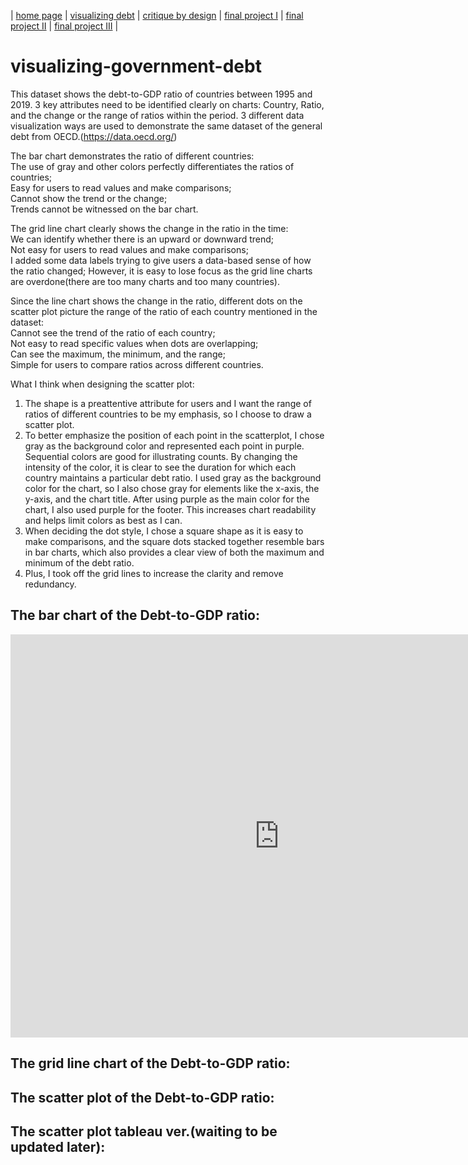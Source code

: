 | [home page](https://cmustudent.github.io/tswd-portfolio-templates/) | [visualizing debt](visualizing-government-debt) | [critique by design](critique-by-design) | [final project I](final-project-part-one) | [final project II](final-project-part-two) | [final project III](final-project-part-three) |

# visualizing-government-debt
This dataset shows the debt-to-GDP ratio of countries between 1995 and 2019. 3 key attributes need to be identified clearly on charts: Country, Ratio, and the change or the range of ratios within the period. 3 different data visualization ways are used to demonstrate the same dataset of the general debt from OECD.(https://data.oecd.org/)

The bar chart demonstrates the ratio of different countries:  
    The use of gray and other colors perfectly differentiates the ratios of countries;  
    Easy for users to read values and make comparisons;  
    Cannot show the trend or the change;  
    Trends cannot be witnessed on the bar chart.

The grid line chart clearly shows the change in the ratio in the time:  
    We can identify whether there is an upward or downward trend;  
    Not easy for users to read values and make comparisons;  
    I added some data labels trying to give users a data-based sense of how the ratio changed;
    However, it is easy to lose focus as the grid line charts are overdone(there are too many charts and too many countries).
  
Since the line chart shows the change in the ratio, different dots on the scatter plot picture the range of the ratio of each country mentioned in the dataset:    
    Cannot see the trend of the ratio of each country;  
    Not easy to read specific values when dots are overlapping;  
    Can see the maximum, the minimum, and the range;  
    Simple for users to compare ratios across different countries.

What I think when designing the scatter plot:  
1. The shape is a preattentive attribute for users and I want the range of ratios of different countries to be my emphasis, so I choose to draw a scatter plot.
2. To better emphasize the position of each point in the scatterplot, I chose gray as the background color and represented each point in purple. Sequential colors are good for illustrating counts. By changing the intensity of the color, it is clear to see the duration for which each country maintains a particular debt ratio. I used gray as the background color for the chart, so I also chose gray for elements like the x-axis, the y-axis, and the chart title. After using purple as the main color for the chart, I also used purple for the footer. This increases chart readability and helps limit colors as best as I can.
3. When deciding the dot style, I chose a square shape as it is easy to make comparisons, and the square dots stacked together resemble bars in bar charts, which also provides a clear view of both the maximum and minimum of the debt ratio.
4. Plus, I took off the grid lines to increase the clarity and remove redundancy.   

## The bar chart of the Debt-to-GDP ratio:
<iframe src="https://data.oecd.org/chart/7b90" width="860" height="645" style="border: 0" mozallowfullscreen="true" webkitallowfullscreen="true" allowfullscreen="true"><a href="https://data.oecd.org/chart/7b90" target="_blank">OECD Chart: General government debt, Total, % of GDP, Annual, 2022</a></iframe>

## The grid line chart of the Debt-to-GDP ratio:
<div class="flourish-embed flourish-chart" data-src="visualisation/14963280"><script src="https://public.flourish.studio/resources/embed.js"></script></div>

## The scatter plot of the Debt-to-GDP ratio:
<div class="flourish-embed flourish-scatter" data-src="visualisation/14963473"><script src="https://public.flourish.studio/resources/embed.js"></script></div>

## The scatter plot tableau ver.(waiting to be updated later):


